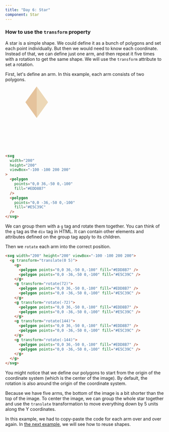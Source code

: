 ```yaml
---
title: "Day 6: Star"
component: Star
---
```


### How to use the `transform` property

A star is a simple shape. We could define it as a bunch of polygons and set each point individually. But then we would need to know each coordinate. Instead of that, we can define just one arm, and then repeat it five times with a rotation to get the same shape. We will use the `transform` attribute to set a rotation.

First, let's define an arm. In this example, each arm consists of two polygons.

<div class="grid-200">

  <svg width="200" height="200" viewBox="-100 -100 200 200">
    <polygon points="0,0 36,-50 0,-100" fill="#EDD8B7" />
    <polygon points="0,0 -36,-50 0,-100" fill="#E5C39C" />
  </svg>

<!-- prettier-ignore -->
```html
<svg 
  width="200"
  height="200"
  viewBox="-100 -100 200 200"
>
  <polygon
    points="0,0 36,-50 0,-100"
    fill="#EDD8B7" 
  />
  <polygon 
    points="0,0 -36,-50 0,-100"
    fill="#E5C39C" 
  />
</svg>
```

</div>

We can group them with a `g` tag and rotate them together. You can think of the `g` tag as the `div` tag in HTML. It can contain other elements and attributes defined on the group tag apply to its children.

Then we `rotate` each arm into the correct position.

```html
<svg width="200" height="200" viewBox="-100 -100 200 200">
  <g transform="translate(0 5)">
    <g>
      <polygon points="0,0 36,-50 0,-100" fill="#EDD8B7" />
      <polygon points="0,0 -36,-50 0,-100" fill="#E5C39C" />
    </g>
    <g transform="rotate(72)">
      <polygon points="0,0 36,-50 0,-100" fill="#EDD8B7" />
      <polygon points="0,0 -36,-50 0,-100" fill="#E5C39C" />
    </g>
    <g transform="rotate(-72)">
      <polygon points="0,0 36,-50 0,-100" fill="#EDD8B7" />
      <polygon points="0,0 -36,-50 0,-100" fill="#E5C39C" />
    </g>
    <g transform="rotate(144)">
      <polygon points="0,0 36,-50 0,-100" fill="#EDD8B7" />
      <polygon points="0,0 -36,-50 0,-100" fill="#E5C39C" />
    </g>
    <g transform="rotate(-144)">
      <polygon points="0,0 36,-50 0,-100" fill="#EDD8B7" />
      <polygon points="0,0 -36,-50 0,-100" fill="#E5C39C" />
    </g>
  </g>
</svg>
```

You might notice that we define our polygons to start from the origin of the coordinate system (which is the center of the image). By default, the rotation is also around the origin of the coordinate system.

Because we have five arms, the bottom of the image is a bit shorter than the top of the image. To center the image, we can group the whole star together and use the `translate` transformation to move everything down by 5 units along the Y coordinates.

In this example, we had to copy-paste the code for each arm over and over again. In <a href="/svg/path">the next example</a>, we will see how to reuse shapes.
